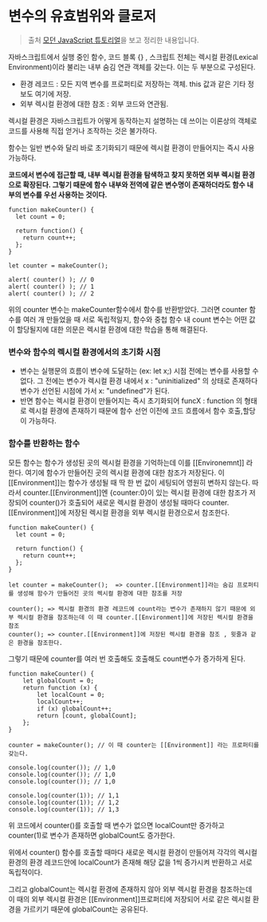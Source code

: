 # 변수의 유효범위와 클로저

> 출처 [모던 JavaScript 튜토리얼](https://ko.javascript.info/)을 보고 정리한 내용입니다.

자바스크립트에서 실행 중인 함수, 코드 블록 {} , 스크립트 전체는 렉시컬 환경(Lexical Environment)이라 불리는 내부 숨김 연관 객체를 갖는다. 이는 두 부분으로 구성된다.

-   환경 레코드 : 모든 지역 변수를 프로퍼티로 저장하는 객체. this 값과 같은 기타 정보도 여기에 저장.
-   외부 렉시컬 환경에 대한 참조 : 외부 코드와 연관됨.

렉시컬 환경은 자바스크립트가 어떻게 동작하는지 설명하는 데 쓰이는 이론상의 객체로 코드를 사용해 직접 얻거나 조작하는 것은 불가하다.

함수는 일반 변수와 달리 바로 초기화되기 때문에 렉시컬 환경이 만들어지는 즉시 사용가능하다.

**코드에서 변수에 접근할 때, 내부 렉시컬 환경을 탐색하고 찾지 못하면 외부 렉시컬 환경으로 확장된다. 그렇기 때문에 함수 내부와 전역에 같은 변수명이 존재하더라도 함수 내부의 변수를 우선 사용하는 것이다.**

```
function makeCounter() {
  let count = 0;

  return function() {
    return count++;
  };
}

let counter = makeCounter();

alert( counter() ); // 0
alert( counter() ); // 1
alert( counter() ); // 2
```

위의 counter 변수는 makeCounter함수에서 함수를 반환받았다. 그러면 counter 함수를 여러 개 만들었을 때 서로 독립적일지, 함수와 중첩 함수 내 count 변수는 어떤 값이 할당될지에 대한 의문은 렉시컬 환경에 대한 학습을 통해 해결된다.

### 변수와 함수의 렉시컬 환경에서의 초기화 시점

-   변수는 실행문의 흐름이 변수에 도달하는 (ex: let x;) 시점 전에는 변수를 사용할 수 없다. 그 전에는 변수가 렉시컬 환경 내에서 x : "uninitialized" 의 상태로 존재하다 변수가 선언된 시점에 가서 x: "undefined"가 된다.
-   반면 함수는 렉시컬 환경이 만들어지는 즉시 초기화되어 funcX : function 의 형태로 렉시컬 환경에 존재하기 때문에 함수 선언 이전에 코드 흐름에서 함수 호출,할당이 가능하다.

### 함수를 반환하는 함수

모든 함수는 함수가 생성된 곳의 렉시컬 환경을 기억하는데 이를 [[Environemnt]] 라 한다. 여기에 함수가 만들어진 곳의 렉시컬 환경에 대한 참조가 저장된다. 이 [[Environment]]는 함수가 생성될 때 딱 한 번 값이 세팅되어 영원히 변하지 않는다.
따라서 counter.[[Environment]]엔 {counter:0}이 있는 렉시컬 환경에 대한 참조가 저장되어 counter()가 호출되어 새로운 렉시컬 환경이 생성될 때마다 counter.[[Environment]]에 저장된 렉시컬 환경을 외부 렉시컬 환경으로서 참조한다.

```
function makeCounter() {
  let count = 0;

  return function() {
    return count++;
  };
}

let counter = makeCounter();  => counter.[[Environment]]라는 숨김 프로퍼티를 생성해 함수가 만들어진 곳의 렉시컬 환경에 대한 참조를 저장

counter(); => 렉시컬 환경의 환경 레코드에 count라는 변수가 존재하지 않기 때문에 외부 렉시컬 환경을 참조하는데 이 때 counter.[[Environment]]에 저장된 렉시컬 환경을 참조
counter(); => counter.[[Environment]]에 저장된 렉시컬 환경을 참조 , 윗줄과 같은 환경을 참조한다.

```

그렇기 때문에 counter를 여러 번 호출해도 호출해도 count변수가 증가하게 된다.

```
function makeCounter() {
    let globalCount = 0;
    return function (x) {
        let localCount = 0;
        localCount++;
        if (x) globalCount++;
        return [count, globalCount];
    };
}

counter = makeCounter(); // 이 때 counter는 [[Environment]] 라는 프로퍼티를 갖는다.

console.log(counter()); // 1,0
console.log(counter()); // 1,0
console.log(counter()); // 1,0

console.log(counter(1)); // 1,1
console.log(counter(1)); // 1,2
console.log(counter(1)); // 1,3
```

위 코드에서 counter()를 호출할 때 변수가 없으면 localCount만 증가하고 counter(1)로 변수가 존재하면 globalCount도 증가한다.

위에서 counter() 함수를 호출할 때마다 새로운 렉시컬 환경이 만들어져 각각의 렉시컬 환경의 환경 레코드안에 localCount가 존재해 해당 값을 1씩 증가시켜 반환하고 서로 독립적이다.

그리고 globalCount는 렉시컬 환경에 존재하지 않아 외부 렉시컬 환경을 참조하는데 이 때의 외부 렉시컬 환경은 [[Environment]]프로퍼티에 저장되어 서로 같은 렉시컬 환경을 가르키기 때문에 globalCount는 공유된다.
